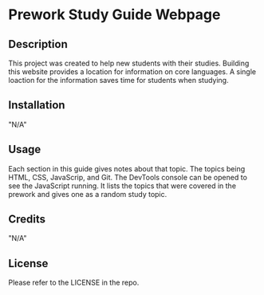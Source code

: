 # Prework Study Guide Webpage

## Description

This project was created to help new students with their studies. Building this website provides a location for information on core languages.  A single loaction for the information saves time for students when studying.

## Installation

"N/A"

## Usage

Each section in this guide gives notes about that topic. The topics being HTML, CSS, JavaScrip, and Git. The DevTools console can be opened to see the JavaScript running. It lists the topics that were covered in the prework and gives one as a random study topic.

## Credits

"N/A"

## License

Please refer to the LICENSE in the repo.

